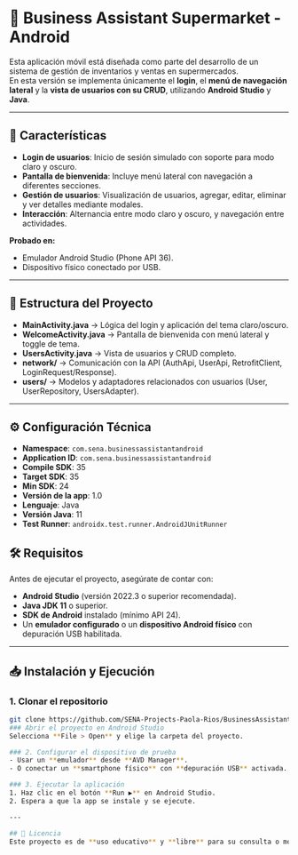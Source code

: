 # 📱 Business Assistant Supermarket - Android

Esta aplicación móvil está diseñada como parte del desarrollo de un sistema de gestión de inventarios y ventas en supermercados.  
En esta versión se implementa únicamente el **login**, el **menú de navegación lateral** y la **vista de usuarios con su CRUD**, utilizando **Android Studio** y **Java**.

---

## 🚀 Características

- **Login de usuarios**: Inicio de sesión simulado con soporte para modo claro y oscuro.  
- **Pantalla de bienvenida**: Incluye menú lateral con navegación a diferentes secciones.  
- **Gestión de usuarios**: Visualización de usuarios, agregar, editar, eliminar y ver detalles mediante modales.  
- **Interacción**: Alternancia entre modo claro y oscuro, y navegación entre actividades.  

**Probado en:**
- Emulador Android Studio (Phone API 36).  
- Dispositivo físico conectado por USB.  

---

## 📂 Estructura del Proyecto

- **MainActivity.java** → Lógica del login y aplicación del tema claro/oscuro.  
- **WelcomeActivity.java** → Pantalla de bienvenida con menú lateral y toggle de tema.  
- **UsersActivity.java** → Vista de usuarios y CRUD completo.  
- **network/** → Comunicación con la API (AuthApi, UserApi, RetrofitClient, LoginRequest/Response).  
- **users/** → Modelos y adaptadores relacionados con usuarios (User, UserRepository, UsersAdapter).  

---

## ⚙ Configuración Técnica

- **Namespace**: `com.sena.businessassistantandroid`  
- **Application ID**: `com.sena.businessassistantandroid`  
- **Compile SDK**: 35  
- **Target SDK**: 35  
- **Min SDK**: 24  
- **Versión de la app**: 1.0  
- **Lenguaje**: Java  
- **Versión Java**: 11  
- **Test Runner**: `androidx.test.runner.AndroidJUnitRunner`  

## 🛠 Requisitos  

Antes de ejecutar el proyecto, asegúrate de contar con:  

- **Android Studio** (versión 2022.3 o superior recomendada).  
- **Java JDK 11** o superior.  
- **SDK de Android** instalado (mínimo API 24).  
- Un **emulador configurado** o un **dispositivo Android físico** con depuración USB habilitada.  

---

## 📥 Instalación y Ejecución  

### 1. Clonar el repositorio  
```bash
git clone https://github.com/SENA-Projects-Paola-Rios/BusinessAssistantAndroid.git
### Abrir el proyecto en Android Studio  
Selecciona **File > Open** y elige la carpeta del proyecto.  

### 2. Configurar el dispositivo de prueba  
- Usar un **emulador** desde **AVD Manager**.  
- O conectar un **smartphone físico** con **depuración USB** activada.  

### 3. Ejecutar la aplicación  
1. Haz clic en el botón **Run ▶** en Android Studio.  
2. Espera a que la app se instale y se ejecute.  

---

## 📄 Licencia  
Este proyecto es de **uso educativo** y **libre** para su consulta o modificación.  
